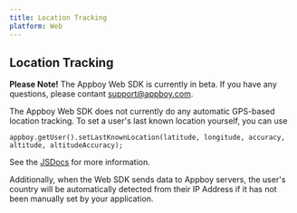 ```yaml
---
title: Location Tracking
platform: Web
---
```

## Location Tracking

__Please Note!__ The Appboy Web SDK is currently in beta. If you have any questions, please contant support@appboy.com.

The Appboy Web SDK does not currently do any automatic GPS-based location tracking. To set a user's last known location yourself, you can use

```
appboy.getUser().setLastKnownLocation(latitude, longitude, accuracy, altitude, altitudeAccuracy);
```

See the [JSDocs][1] for more information.

Additionally, when the Web SDK sends data to Appboy servers, the user's country will be automatically detected from their IP Address if it has not been manually set by your application.

[1]: https://js.appboycdn.com/web-sdk/latest/doc/ab.User.html#setLastKnownLocation
